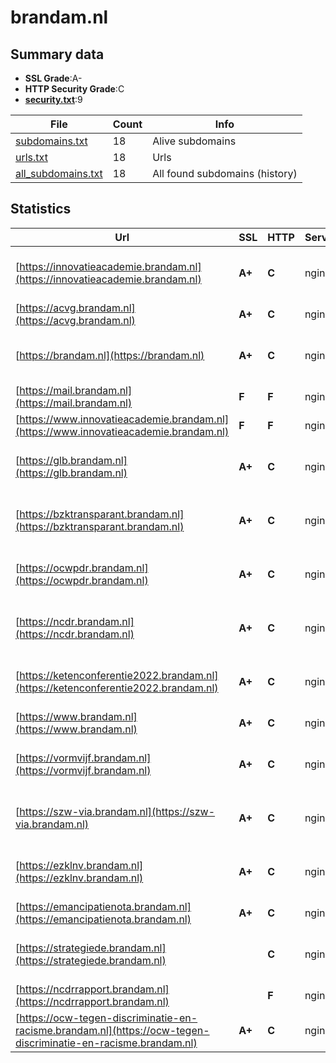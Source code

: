 

# brandam.nl
## Summary data


 - **SSL Grade**:A-
 - **HTTP Security Grade**:C
 - **[security.txt](https://www.digitaleoverheid.nl/nieuws/standaard-security-txt-nu-verplicht-voor-overheid/)**:9


| File       | Count | Info |
|------------|-------|------|
|[subdomains.txt](/data/brandam.nl/subdomains.txt)|18|Alive subdomains|
|[urls.txt](/data/brandam.nl/urls.txt)|18|Urls|
|[all_subdomains.txt](/data/brandam.nl/all_subdomains.txt)|18|All found subdomains (history)|


## Statistics


| Url | SSL | HTTP | Server | Cookie | HSTS | CORS | CTO | CSP | XFO | XXP | RP |FP| Tech |Title |
|--------|-------|-------|------|------|------|------|------|------|------|------|------|------|------|------|
|[https://innovatieacademie.brandam.nl](https://innovatieacademie.brandam.nl)| **A+**| **C**|nginx| |:white_check_mark: | | | | | | :white_check_mark: | |HSTS MySQL Nginx PHP WordPress:6.4.3 Yoast SEO:22.3|Innovatie Academ...|
|[https://acvg.brandam.nl](https://acvg.brandam.nl)| **A+**| **C**|nginx| |:white_check_mark: | | | | | | :white_check_mark: | |HSTS Nginx||
|[https://brandam.nl](https://brandam.nl)| **A+**| **C**|nginx| |:white_check_mark: | | | | | | :white_check_mark: | |HSTS MySQL Nginx PHP WordPress:6.4.3 Yoast SEO:22.3|BranDAM|
|[https://mail.brandam.nl](https://mail.brandam.nl)| **F**| **F**|nginx| | | | | | | | :white_check_mark: | |Nginx||
|[https://www.innovatieacademie.brandam.nl](https://www.innovatieacademie.brandam.nl)| **F**| **F**|nginx| | | | | | | | :white_check_mark: | |Nginx||
|[https://glb.brandam.nl](https://glb.brandam.nl)| **A+**| **C**|nginx| |:white_check_mark: | | | | | | :white_check_mark: | |HSTS MySQL Nginx PHP WordPress:6.4.3 Yoast SEO:22.3|GLB|
|[https://bzktransparant.brandam.nl](https://bzktransparant.brandam.nl)| **A+**| **C**|nginx| |:white_check_mark: | | | | | | :white_check_mark: | |HSTS MySQL Nginx PHP WordPress:6.4.3 Yoast SEO:22.3|BZK transparant|
|[https://ocwpdr.brandam.nl](https://ocwpdr.brandam.nl)| **A+**| **C**|nginx| |:white_check_mark: | | | | | | :white_check_mark: | |HSTS MySQL Nginx PHP WordPress:6.4.3 Yoast SEO:22.3|OCW tegen discri...|
|[https://ncdr.brandam.nl](https://ncdr.brandam.nl)| **A+**| **C**|nginx| |:white_check_mark: | | | | | | :white_check_mark: | |HSTS MySQL Nginx PHP WordPress:6.4.3 Yoast SEO:22.3|NCDR|
|[https://ketenconferentie2022.brandam.nl](https://ketenconferentie2022.brandam.nl)| **A+**| **C**|nginx| |:white_check_mark: | | | | | | :white_check_mark: | |HSTS MySQL Nginx PHP WordPress:6.4.3 Yoast SEO:22.3|Ketenconferentie...|
|[https://www.brandam.nl](https://www.brandam.nl)| **A+**| **C**|nginx| |:white_check_mark: | | | | | | :white_check_mark: | |HSTS Nginx||
|[https://vormvijf.brandam.nl](https://vormvijf.brandam.nl)| **A+**| **C**|nginx| |:white_check_mark: | | | | | | :white_check_mark: | |HSTS MySQL Nginx PHP WordPress:6.4.3 Yoast SEO:22.3|VormVijf|
|[https://szw-via.brandam.nl](https://szw-via.brandam.nl)| **A+**| **C**|nginx| |:white_check_mark: | | | | | | :white_check_mark: | |HSTS MySQL Nginx PHP WordPress:6.4.3 Yoast SEO:22.3|SZW - Voor een I...|
|[https://ezklnv.brandam.nl](https://ezklnv.brandam.nl)| **A+**| **C**|nginx| |:white_check_mark: | | | | | | :white_check_mark: | |HSTS MySQL Nginx PHP WordPress:6.4.3 Yoast SEO:22.3|Duurzaam EZK & L...|
|[https://emancipatienota.brandam.nl](https://emancipatienota.brandam.nl)| **A+**| **C**|nginx| |:white_check_mark: | | | | | | :white_check_mark: | |HSTS Nginx||
|[https://strategiede.brandam.nl](https://strategiede.brandam.nl)| | **C**|nginx| |:white_check_mark: | | | | | | :white_check_mark: | |HSTS MySQL Nginx PHP WordPress:6.4.3 Yoast SEO:22.3|EZK Strategie Di...|
|[https://ncdrrapport.brandam.nl](https://ncdrrapport.brandam.nl)| | **F**|nginx| | | | | | | | :white_check_mark: | |Nginx||
|[https://ocw-tegen-discriminatie-en-racisme.brandam.nl](https://ocw-tegen-discriminatie-en-racisme.brandam.nl)| **A+**| **C**|nginx| |:white_check_mark: | | | | | | :white_check_mark: | |HSTS Nginx||

